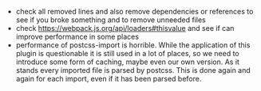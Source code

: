 - check all removed lines and also remove dependencies or references to see if you broke something
  and to remove unneeded files
- check https://webpack.js.org/api/loaders#thisvalue and see if can improve performance in some places
- performance of postcss-import is horrible. While the application of this plugin is questionable
  it is still used in a lot of places, so we need to introduce some form of caching, maybe even our
  own version. As it stands every imported file is parsed by postcss. This is done again and again
  for each import, even if it has been parsed before.